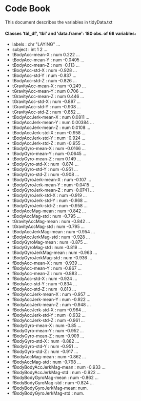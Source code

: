 # Code Book

This document describes the variables in tidyData.txt
#### Classes ‘tbl_df’, ‘tbl’ and 'data.frame':	180 obs. of  68 variables:

 * labels                   : chr  "LAYING" ...
 * subject                  : int  1 2 ...
 * tBodyAcc-mean-X          : num  0.222 ...
 * tBodyAcc-mean-Y          : num  -0.0405 ...
 * tBodyAcc-mean-Z          : num  -0.113 ...
 * tBodyAcc-std-X           : num  -0.928 ...
 * tBodyAcc-std-Y           : num  -0.837 ...
 * tBodyAcc-std-Z           : num  -0.826 ...
 * tGravityAcc-mean-X       : num  -0.249 ...
 * tGravityAcc-mean-Y       : num  0.706 ...
 * tGravityAcc-mean-Z       : num  0.446 ...
 * tGravityAcc-std-X        : num  -0.897 ...
 * tGravityAcc-std-Y        : num  -0.908 ...
 * tGravityAcc-std-Z        : num  -0.852 ...
 * tBodyAccJerk-mean-X      : num  0.0811 ...
 * tBodyAccJerk-mean-Y      : num  0.00384 ...
 * tBodyAccJerk-mean-Z      : num  0.0108 ...
 * tBodyAccJerk-std-X       : num  -0.958 ...
 * tBodyAccJerk-std-Y       : num  -0.924 ...
 * tBodyAccJerk-std-Z       : num  -0.955 ...
 * tBodyGyro-mean-X         : num  -0.0166 ...
 * tBodyGyro-mean-Y         : num  -0.0645 ...
 * tBodyGyro-mean-Z         : num  0.149 ...
 * tBodyGyro-std-X          : num  -0.874 ...
 * tBodyGyro-std-Y          : num  -0.951 ...
 * tBodyGyro-std-Z          : num  -0.908 ...
 * tBodyGyroJerk-mean-X     : num  -0.107 ...
 * tBodyGyroJerk-mean-Y     : num  -0.0415 ...
 * tBodyGyroJerk-mean-Z     : num  -0.0741 ...
 * tBodyGyroJerk-std-X      : num  -0.919 ...
 * tBodyGyroJerk-std-Y      : num  -0.968 ...
 * tBodyGyroJerk-std-Z      : num  -0.958 ...
 * tBodyAccMag-mean         : num  -0.842 ...
 * tBodyAccMag-std          : num  -0.795 ...
 * tGravityAccMag-mean      : num  -0.842 ...
 * tGravityAccMag-std       : num  -0.795 ...
 * tBodyAccJerkMag-mean     : num  -0.954 ...
 * tBodyAccJerkMag-std      : num  -0.928 ...
 * tBodyGyroMag-mean        : num  -0.875 ...
 * tBodyGyroMag-std         : num  -0.819 ...
 * tBodyGyroJerkMag-mean    : num  -0.963 ...
 * tBodyGyroJerkMag-std     : num  -0.936 ...
 * fBodyAcc-mean-X          : num  -0.939 ...
 * fBodyAcc-mean-Y          : num  -0.867 ...
 * fBodyAcc-mean-Z          : num  -0.883 ...
 * fBodyAcc-std-X           : num  -0.924 ...
 * fBodyAcc-std-Y           : num  -0.834 ...
 * fBodyAcc-std-Z           : num  -0.813 ...
 * fBodyAccJerk-mean-X      : num  -0.957 ...
 * fBodyAccJerk-mean-Y      : num  -0.922 ...
 * fBodyAccJerk-mean-Z      : num  -0.948 ...
 * fBodyAccJerk-std-X       : num  -0.964 ...
 * fBodyAccJerk-std-Y       : num  -0.932 ...
 * fBodyAccJerk-std-Z       : num  -0.961 ...
 * fBodyGyro-mean-X         : num  -0.85 ...
 * fBodyGyro-mean-Y         : num  -0.952 ...
 * fBodyGyro-mean-Z         : num  -0.909 ...
 * fBodyGyro-std-X          : num  -0.882 ...
 * fBodyGyro-std-Y          : num  -0.951 ...
 * fBodyGyro-std-Z          : num  -0.917 ...
 * fBodyAccMag-mean         : num  -0.862 ...
 * fBodyAccMag-std          : num  -0.798 ...
 * fBodyBodyAccJerkMag-mean : num  -0.933 ...
 * fBodyBodyAccJerkMag-std  : num  -0.922 ...
 * fBodyBodyGyroMag-mean    : num  -0.862 ...
 * fBodyBodyGyroMag-std     : num  -0.824 ...
 * fBodyBodyGyroJerkMag-mean: num. 
 * fBodyBodyGyroJerkMag-std : num.
